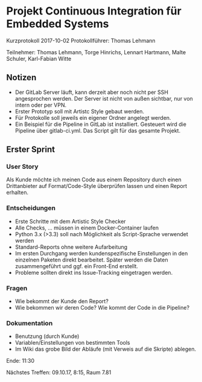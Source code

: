 # Projekt Continuous Integration für Embedded Systems
Kurzprotokoll 2017-10-02
Protokollführer: Thomas Lehmann

Teilnehmer:
Thomas Lehmann,
Torge Hinrichs, 
Lennart Hartmann, 
Malte Schuler, 
Karl-Fabian Witte

## Notizen 

  - Der GitLab Server läuft, kann derzeit aber noch nicht per SSH angesprochen werden. Der Server ist nicht von außen sichtbar, nur von intern oder per VPN.
  - Erster Prototyp soll mit Artistc Style gebaut werden.
  - Für Protokolle soll jeweils ein eigener Ordner angelegt werden.
  - Ein Beispiel für die Pipeline in GitLab ist installiert. Gesteuert wird die Pipeline über gitlab-ci.yml. Das Script gilt für das gesamte Projekt.
  	
## Erster Sprint 

### User Story 

Als Kunde möchte ich meinen Code aus einem Repository durch einen Drittanbieter auf Format/Code-Style überprüfen lassen und einen Report erhalten.

### Entscheidungen 
-	Erste Schritte mit dem Artistic Style Checker
-	Alle Checks, ... müssen in einem Docker-Container laufen
-	Python 3.x (>3.3) soll nach Möglichkeit als Script-Sprache verwendet werden
-	Standard-Reports ohne weitere Aufarbeitung
-	Im ersten Durchgang werden kundenspezifische Einstellungen in den einzelnen Paketen direkt bearbeitet. Später werden die Daten zusammengeführt und ggf. ein Front-End erstellt.
-	Probleme sollten direkt ins Issue-Tracking eingetragen werden.

### Fragen 

-	Wie bekommt der Kunde den Report?
-	Wie bekommen wir deren Code? Wie kommt der Code in die Pipeline?

### Dokumentation 

-	Benutzung (durch Kunde)
-	Variablen/Einstellungen von bestimmten Tools
-	Im Wiki das grobe Bild der Abläufe (mit Verweis auf die Skripte) ablegen.

Ende: 11:30

Nächstes Treffen: 09.10.17, 8:15, Raum 7.81
